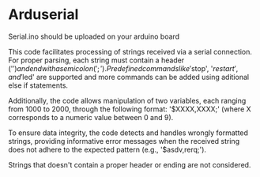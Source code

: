 # Arduserial


Serial.ino should be uploaded on your arduino board

This code facilitates processing of strings received via a serial connection. 
For proper parsing, each string must contain a header ('$') and end with a semicolon (';'). 
Predefined commands like '$stop', '$restart', and '$led' are supported and more commands can be added using aditional else if statements.

Additionally, the code allows manipulation of two variables, each ranging from 1000 to 2000, through the following format: '$XXXX,XXXX;' (where X corresponds to a numeric value between 0 and 9). 

To ensure data integrity, the code detects and handles wrongly formatted strings, providing informative error messages when the received string does not adhere to the expected pattern (e.g., '$asdv,rerq;').

Strings that doesn't contain a proper header or ending are not considered. 
